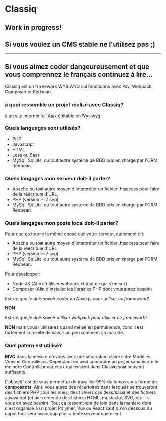 # Classiq
## Work in progress!
## Si vous voulez un CMS stable ne l'utilisez pas ;)

---
## Si vous aimez coder dangeureusement et que vous comprennez le français continuez à lire...

Classiq est un framework WYSIWYG qui fonctionne avec Pov, Webpack, Composer et Redbean.

### à quoi ressemble un projet réalisé avec Classiq?
à un site internet full Ajax éditable en Wysiwyg.

### Quels languages sont utilisés?
- PHP
- Javascript
- HTML
- Less ou Sass
- MySql, SqlLite, ou tout autre système de BDD pris en charge par l'ORM Redbean.

### Quels langages mon serveur doit-il parler?
- Apache ou tout autre moyen d'interpréter un fichier .htaccess pour faire de la réécriture d'URL.
- PHP (version >=7 svp) 
- MySql, SqlLite, ou tout autre système de BDD pris en charge par l'ORM Redbean.

### Quels langages mon poste local doit-il parler?

Pour que ça tourne la même chose que votre serveur, autrement dit:
- Apache ou tout autre moyen d'interpréter un fichier .htaccess pour faire de la réécriture d'URL.
- PHP (version >=7 svp) 
- MySql, SqlLite, ou tout autre système de BDD pris en charge par l'ORM Redbean.

Pour développer:
- Node JS (Afin d'utiliser webpack et tout ce qui s'en suit)
- Composer (Afin d'installer les librairies PHP dont vous aurez besoin)

*Est-ce que je dois savoir coder en Node.js pour utiliser ce framework?*

**NON**

*Est-ce que je dois savoir utiliser webpack pour utiliser ce framework?*

**NON** mais vous l'utiliserez quand même en permanence, donc il est fortement conseillé de savoir un peu comment ça marche.

### Quel patern est utilisé?

**MVC** dans la mesure où vous avez une séparation claire entre Modèles, Vues et Controlleurs. Cependant on peut construire un projet sans écrire le moindre Controlleur car ceux qui existent dans Classiq sont souvent suffisants.

L'objectif est de vous permettre de travailler 99% du temps sous forme de **composants**. Ainsi vous aurez des répertoires dans lesquels se trouveront des fichiers PHP pour les vues, des fichiers css (less/sass) et des fichiers Javascript (et bien entendu des fichiers HTML, mustache, SVG, etc... si vous en avez besoin). Tout ça ressemblera de loin dans la manière dont c'est organisé à un projet Polymer, Vue ou React sauf qu'en dessous du capot tout sera beaucoup plus orienté serveur que client.



